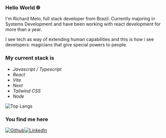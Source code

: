 ### Hello World 🌐

<p>I'm Richard Melo, full stack developer from Brazil. Currently majoring in Systems Development and have been working with react development for more
than a year.</p>
<p>I see tech as way of extending human capabilities and this is how i see developers: magicians that give special powers to people.</p>

<h3>My current stack is</h3>

  - _Javascript / Typescript_
  - _React_
  - _Vite_
  - _Next_
  - _Tailwind CSS_
  - _Node_

![Top Langs](https://github-readme-stats.vercel.app/api/top-langs/?username=rinardes&layout=compact)


<h3>You find me here</h3>
<p><a href="https://github.com/rinardes" target="_blank"><img alt="Github" src="https://img.shields.io/badge/GitHub-%2312100E.svg?&style=for-the-badge&logo=Github&logoColor=white" /></a><a href="https://www.linkedin.com/in/richardnardes/" target="_blank"><img alt="LinkedIn" src="https://img.shields.io/badge/linkedin-%230077B5.svg?&style=for-the-badge&logo=linkedin&logoColor=white" /></a></p>

          
